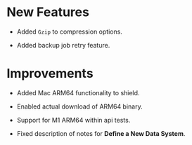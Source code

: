 New Features
==============

- Added `Gzip` to compression options.

- Added backup job retry feature.  


Improvements
=========
- Added Mac ARM64 functionality to shield.

- Enabled actual download of ARM64 binary.

- Support for M1 ARM64 within api tests.

- Fixed description of notes for **Define a New Data System**.